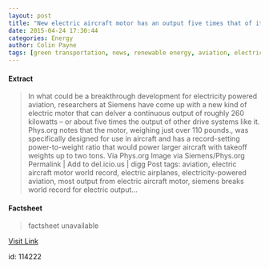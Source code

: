 ```yaml
---
layout: post
title: "New electric aircraft motor has an output five times that of its competition"
date: 2015-04-24 17:30:44
categories: Energy
author: Colin Payne
tags: [green transportation, news, renewable energy, aviation, electric aircraft motor world record, electric airplanes, electricity-powered aviation, most output from electric aircraft motor, siemens breaks world record for electric output]
---
```



#### Extract
>In what could be a breakthrough development for electricity powered aviation, researchers at Siemens have come up with a new kind of electric motor that can delver a continuous output of roughly 260 kilowatts – or about five times the output of other drive systems like it. Phys.org notes that the motor, weighing just over 110 pounds., was specifically designed for use in aircraft and has a record-setting power-to-weight ratio that would power larger aircraft with takeoff weights up to two tons. Via Phys.org Image via Siemens/Phys.org Permalink | Add to del.icio.us | digg Post tags: aviation, electric aircraft motor world record, electric airplanes, electricity-powered aviation, most output from electric aircraft motor, siemens breaks world record for electric output...

#### Factsheet
>factsheet unavailable

[Visit Link](http://inhabitat.com/new-electric-aircraft-motor-has-an-output-five-times-that-of-its-competition/)

id:  114222
